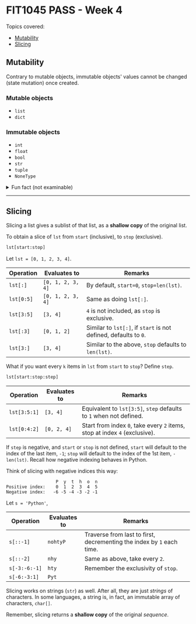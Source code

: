 # FIT1045 PASS - Week 4

Topics covered:
* [Mutability](#mutability)
* [Slicing](#slicing)


## Mutability
Contrary to mutable objects, immutable objects' values cannot be changed (state mutation) once created.

### Mutable objects
* `list`
* `dict`

### Immutable objects
* `int`
* `float`
* `bool`
* `str`
* `tuple`
* `NoneType`

<details>

<summary>Fun fact (not examinable)</summary>
There is only one copy of `True`, `False` and `None` each.
    
```py
x = True
y = True

# A Boolean expression that evaluates to True
z = x == y

# Print their addresses on separate lines
print(id(x), id(y), id(z), sep='\n')
```

**Output:**
```
140708208564048
140708208564048
140708208564048
```

Notice all three `True`s have the same address, and all `x`, `y`, `z` are referencing the same `True`. The same applies to `False` and `None` (of `NoneType`) as well.

</details>

***

## Slicing

Slicing a list gives a sublist of that list, as a **shallow copy** of the original list.

To obtain a slice of `lst` from `start` (inclusive), to `stop` (exclusive).

```py
lst[start:stop]
```

Let `lst = [0, 1, 2, 3, 4]`.

| Operation | Evaluates to | Remarks |
|-----------|---------|---------|
| `lst[:]` | `[0, 1, 2, 3, 4]` | By default, `start=0`, `stop=len(lst)`. |
| `lst[0:5]` | `[0, 1, 2, 3, 4]` | Same as doing `lst[:]`. |
| `lst[3:5]` | `[3, 4]` | `4` is not included, as `stop` is exclusive. |
| `lst[:3]` | `[0, 1, 2]` | Similar to `lst[:]`, if `start` is not defined, defaults to `0`. |
| `lst[3:]` | `[3, 4]` | Similar to the above, `stop` defaults to `len(lst)`. |

What if you want every `k` items in `lst` from `start` to `stop`? Define `step`.

```py
lst[start:stop:step]
```

| Operation | Evaluates to | Remarks |
|-----------|---------|---------|
| `lst[3:5:1]` | `[3, 4]` | Equivalent to `lst[3:5]`, `step` defaults to `1` when not defined. |
| `lst[0:4:2]` | `[0, 2, 4]` | Start from index `0`, take every `2` items, stop at index `4` (exclusive). |

If `step` is negative, and `start` or `stop` is not defined, `start` will default to the index of the last item, `-1`; `stop` will default to the index of the 1st item, `-len(lst)`. Recall how negative indexing behaves in Python.

Think of slicing with negative indices this way:

```
                   P  y  t  h  o  n
Positive index:    0  1  2  3  4  5
Negative index:   -6 -5 -4 -3 -2 -1
```

Let `s = 'Python'`,

| Operation | Evaluates to | Remarks |
|-----------|---------|---------|
| `s[::-1]` | `nohtyP` | Traverse from last to first, decrementing the index by `1` each time. |
| `s[::-2]` | `nhy` | Same as above, take every `2`. |
| `s[-3:-6:-1]` | `hty` | Remember the exclusivity of `stop`. |
| `s[-6:-3:1]` | `Pyt` | |

Slicing works on strings (`str`) as well. After all, they are just *strings* of characters. In some languages, a string is, in fact, an immutable array of characters, `char[]`.

Remember, slicing returns a **shallow copy** of the original *sequence*.
